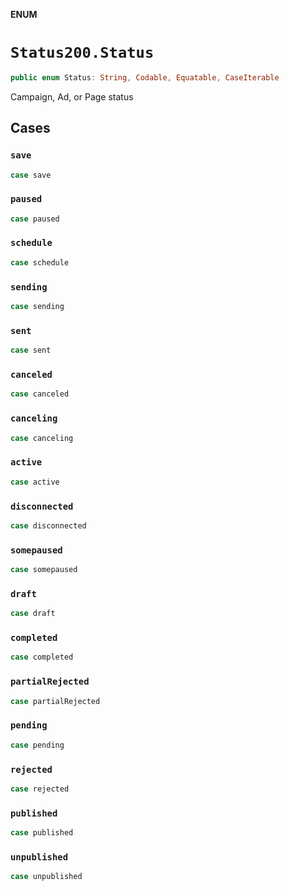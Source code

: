 **ENUM**

# `Status200.Status`

```swift
public enum Status: String, Codable, Equatable, CaseIterable
```

Campaign, Ad, or Page status

## Cases
### `save`

```swift
case save
```

### `paused`

```swift
case paused
```

### `schedule`

```swift
case schedule
```

### `sending`

```swift
case sending
```

### `sent`

```swift
case sent
```

### `canceled`

```swift
case canceled
```

### `canceling`

```swift
case canceling
```

### `active`

```swift
case active
```

### `disconnected`

```swift
case disconnected
```

### `somepaused`

```swift
case somepaused
```

### `draft`

```swift
case draft
```

### `completed`

```swift
case completed
```

### `partialRejected`

```swift
case partialRejected
```

### `pending`

```swift
case pending
```

### `rejected`

```swift
case rejected
```

### `published`

```swift
case published
```

### `unpublished`

```swift
case unpublished
```
